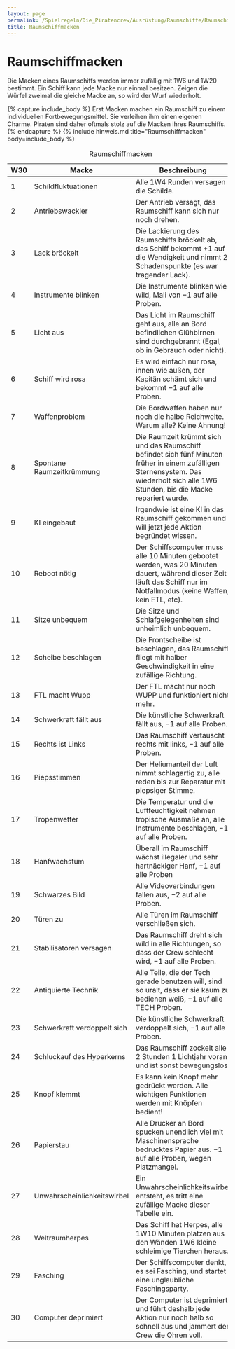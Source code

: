 ```yaml
---
layout: page
permalink: /Spielregeln/Die_Piratencrew/Ausrüstung/Raumschiffe/Raumschiffmacken
title: Raumschiffmacken
---
```


# Raumschiffmacken

Die Macken eines Raumschiffs werden immer zufällig mit 1W6 und 1W20 bestimmt. Ein Schiff kann jede Macke nur einmal besitzen. Zeigen die Würfel zweimal die gleiche Macke an, so wird der Wurf wiederholt.

{% capture include_body %}
Erst Macken machen ein Raumschiff zu einem individuellen Fortbewegungsmittel. Sie verleihen ihm einen eigenen Charme. Piraten sind daher oftmals stolz auf die Macken ihres Raumschiffs.
{% endcapture %}
{% include hinweis.md title="Raumschiffmacken" body=include_body %}

<table>
<caption>Raumschiffmacken</caption>
<thead>
<tr><th>W30</th><th>Macke</th><th>Beschreibung</th></tr>
</thead>
<tbody>
<tr><td>1</td><td>Schildfluktuationen</td><td>Alle 1W4 Runden versagen die Schilde.</td></tr>
<tr><td>2</td><td>Antriebswackler</td><td>Der Antrieb versagt, das Raumschiff kann sich nur noch drehen.</td></tr>
<tr><td>3</td><td>Lack bröckelt</td><td>Die Lackierung des Raumschiffs bröckelt ab, das Schiff bekommt +1 auf die Wendigkeit und nimmt 2 Schadenspunkte (es war tragender Lack).</td></tr>
<tr><td>4</td><td>Instrumente blinken</td><td>Die Instrumente blinken wie wild, Mali von &minus;1 auf alle Proben.</td></tr>
<tr><td>5</td><td>Licht aus</td><td>Das Licht im Raumschiff geht aus, alle an Bord befindlichen Glühbirnen sind durchgebrannt (Egal, ob in Gebrauch oder nicht).</td></tr>
<tr><td>6</td><td>Schiff wird rosa</td><td>Es wird einfach nur rosa, innen wie außen, der Kapitän schämt sich und bekommt &minus;1 auf alle Proben.</td></tr>
<tr><td>7</td><td>Waffenproblem</td><td>Die Bordwaffen haben nur noch die halbe Reichweite. Warum alle? Keine Ahnung!</td></tr>
<tr><td>8</td><td>Spontane Raumzeitkrümmung</td><td>Die Raumzeit krümmt sich und das Raumschiff befindet sich fünf Minuten früher in einem zufälligen Sternensystem. Das wiederholt sich alle 1W6 Stunden, bis die Macke repariert wurde.</td></tr>
<tr><td>9</td><td>KI eingebaut</td><td>Irgendwie ist eine KI in das Raumschiff gekommen und will jetzt jede Aktion begründet wissen.</td></tr>
<tr><td>10</td><td>Reboot nötig</td><td>Der Schiffscomputer muss alle 10 Minuten gebootet werden, was 20 Minuten dauert, während dieser Zeit läuft das Schiff nur im Notfallmodus (keine Waffen, kein FTL, etc).</td></tr>
<tr><td>11</td><td>Sitze unbequem</td><td>Die Sitze und Schlafgelegenheiten sind unheimlich unbequem.</td></tr>
<tr><td>12</td><td>Scheibe beschlagen</td><td>Die Frontscheibe ist beschlagen, das Raumschiff fliegt mit halber Geschwindigkeit in eine zufällige Richtung.</td></tr>
<tr><td>13</td><td>FTL macht Wupp</td><td>Der FTL macht nur noch WUPP und funktioniert nicht mehr.</td></tr>
<tr><td>14</td><td>Schwerkraft fällt aus</td><td>Die künstliche Schwerkraft fällt aus, &minus;1 auf alle Proben.</td></tr>
<tr><td>15</td><td>Rechts ist Links</td><td>Das Raumschiff vertauscht rechts mit links, &minus;1 auf alle Proben.</td></tr>
<tr><td>16</td><td>Piepsstimmen</td><td>Der Heliumanteil der Luft nimmt schlagartig zu, alle reden bis zur Reparatur mit piepsiger Stimme.</td></tr>
<tr><td>17</td><td>Tropenwetter</td><td>Die Temperatur und die Luftfeuchtigkeit nehmen tropische Ausmaße an, alle Instrumente beschlagen, &minus;1 auf alle Proben.</td></tr>
<tr><td>18</td><td>Hanfwachstum</td><td>Überall im Raumschiff wächst illegaler und sehr hartnäckiger Hanf, &minus;1 auf alle Proben</td></tr>
<tr><td>19</td><td>Schwarzes Bild</td><td>Alle Videoverbindungen fallen aus, &minus;2 auf alle Proben.</td></tr>
<tr><td>20</td><td>Türen zu</td><td>Alle Türen im Raumschiff verschließen sich.</td></tr>
<tr><td>21</td><td>Stabilisatoren versagen</td><td>Das Raumschiff dreht sich wild in alle Richtungen, so dass der Crew schlecht wird, &minus;1 auf alle Proben.</td></tr>
<tr><td>22</td><td>Antiquierte Technik</td><td>Alle Teile, die der Tech gerade benutzen will, sind so uralt, dass er sie kaum zu bedienen weiß, &minus;1 auf alle TECH Proben.</td></tr>
<tr><td>23</td><td>Schwerkraft verdoppelt sich</td><td>Die künstliche Schwerkraft verdoppelt sich, &minus;1 auf alle Proben.</td></tr>
<tr><td>24</td><td>Schluckauf des Hyperkerns</td><td>Das Raumschiff zockelt alle 2 Stunden 1 Lichtjahr voran und ist sonst bewegungslos.</td></tr>
<tr><td>25</td><td>Knopf klemmt</td><td>Es kann kein Knopf mehr gedrückt werden. Alle wichtigen Funktionen werden mit Knöpfen bedient!</td></tr>
<tr><td>26</td><td>Papierstau</td><td>Alle Drucker an Bord spucken unendlich viel mit Maschinensprache bedrucktes Papier aus. &minus;1 auf alle Proben, wegen Platzmangel.</td></tr>
<tr><td>27</td><td>Unwahrscheinlichkeitswirbel</td><td>Ein Unwahrscheinlichkeitswirbel entsteht, es tritt eine zufällige Macke dieser Tabelle ein.</td></tr>
<tr><td>28</td><td>Weltraumherpes</td><td>Das Schiff hat Herpes, alle 1W10 Minuten platzen aus den Wänden 1W6 kleine schleimige Tierchen heraus.</td></tr>
<tr><td>29</td><td>Fasching</td><td>Der Schiffscomputer denkt, es sei Fasching, und startet eine unglaubliche Faschingsparty.</td></tr>
<tr><td>30</td><td>Computer deprimiert</td><td>Der Computer ist deprimiert und führt deshalb jede Aktion nur noch halb so schnell aus und jammert der Crew die Ohren voll.</td></tr>
</tbody>
</table>
